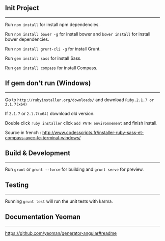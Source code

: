 ## Init Project
--------------------------------

Run `npm install` for install npm dependencies.

Run `npm install bower -g` for install bower and `bower install` for install bower dependencies.

Run `npm install grunt-cli -g` for install Grunt.

Run `gem install sass` for install Sass.

Run `gem install compass` for install Compass.


## If gem don't run (Windows)
--------------------------------

Go to `http://rubyinstaller.org/downloads/` and download `Ruby.2.1.7 or 2.1.7(x64)`

If `2.1.7` or `2.1.7(x64)` download old version.

Double click `ruby installer` click `add PATH environnement` and finish install.

Source in french : http://www.codesscripts.fr/installer-ruby-sass-et-compass-avec-le-terminal-windows/

## Build & Development
--------------------------------

Run `grunt` or `grunt --force` for building and `grunt serve` for preview.

## Testing
--------------------------------

Running `grunt test` will run the unit tests with karma.

## Documentation Yeoman
--------------------------------

https://github.com/yeoman/generator-angular#readme